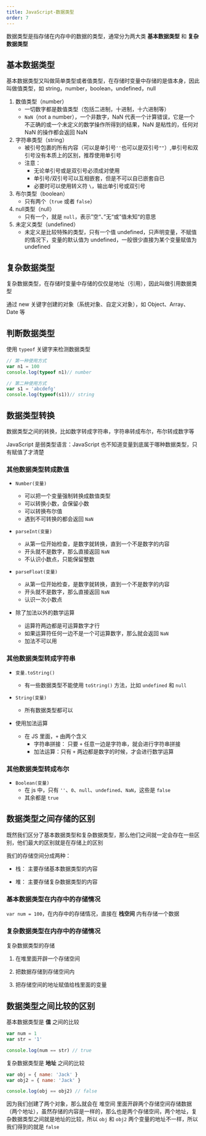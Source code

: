 ```yaml
---
title: JavaScript-数据类型
order: 7
---
```


数据类型是指存储在内存中的数据的类型，通常分为两大类 **基本数据类型** 和 **复杂数据类型**

## 基本数据类型

基本数据类型又叫做简单类型或者值类型，在存储时变量中存储的是值本身，因此叫做值类型，如 string，number，boolean，undefined，null

1. 数值类型（number）
   - 一切数字都是数值类型（包括二进制，十进制，十六进制等）
   - `NaN`（not a number），一个非数字，NaN 代表一个计算错误，它是一个不正确的或一个未定义的数学操作所得到的结果，NaN 是粘性的，任何对 NaN 的操作都会返回 NaN
2. 字符串类型（string）
   - 被引号包裹的所有内容（可以是单引号`''`也可以是双引号`""`）,单引号和双引号没有本质上的区别，推荐使用单引号
   - 注意：
     - 无论单引号或是双引号必须成对使用
     - 单引号/双引号可以互相嵌套，但是不可以自已嵌套自已
     - 必要时可以使用转义符 `\`，输出单引号或双引号
3. 布尔类型（boolean）
   - 只有两个（`true` 或者 `false`）
4. null类型（null）
   - 只有一个，就是 `null`，表示”空“、”无“或”值未知“的意思
5. 未定义类型（undefined）
   - 未定义是比较特殊的类型，只有一个值 undefined，只声明变量，不赋值的情况下，变量的默认值为 undefined，一般很少直接为某个变量赋值为 undefined

## 复杂数据类型

复杂数据类型，在存储时变量中存储的仅仅是地址（引用），因此叫做引用数据类型

通过 new 关键字创建的对象（系统对象、自定义对象），如 Object、Array、Date 等

## 判断数据类型 

使用 `typeof` 关键字来检测数据类型

```javascript
// 第一种使用方式
var n1 = 100
console.log(typeof n1)// number

// 第二种使用方式
var s1 = 'abcdefg'
console.log(typeof(s1))// string
```

## 数据类型转换

数据类型之间的转换，比如数字转成字符串，字符串转成布尔，布尔转成数字等

JavaScript 是弱类型语言：JavaScript 也不知道变量到底属于哪种数据类型，只有赋值了才清楚

### 其他数据类型转成数值

+ `Number(变量)`
  + 可以把一个变量强制转换成数值类型
  + 可以转换小数，会保留小数
  + 可以转换布尔值
  + 遇到不可转换的都会返回 `NaN`

+ `parseInt(变量)`
  + 从第一位开始检查，是数字就转换，直到一个不是数字的内容
  + 开头就不是数字，那么直接返回 `NaN`
  + 不认识小数点，只能保留整数

+ `parseFloat(变量)`
  + 从第一位开始检查，是数字就转换，直到一个不是数字的内容
  + 开头就不是数字，那么直接返回 `NaN`
  + 认识一次小数点

+ 除了加法以外的数学运算
  + 运算符两边都是可运算数字才行
  + 如果运算符任何一边不是一个可运算数字，那么就会返回 `NaN`
  + 加法不可以用

### 其他数据类型转成字符串

+ `变量.toString()`
  + 有一些数据类型不能使用 `toString()` 方法，比如 `undefined` 和 `null`

+ `String(变量)`
  + 所有数据类型都可以

+ 使用加法运算
  + 在 JS 里面，`+` 由两个含义
    + 字符串拼接： 只要 `+` 任意一边是字符串，就会进行字符串拼接
    + 加法运算：只有 `+` 两边都是数字的时候，才会进行数学运算

### 其他数据类型转成布尔

+ `Boolean(变量)`
  + 在 js 中，只有 `''`、`0`、`null`、`undefined`、`NaN`，这些是 `false`
  + 其余都是 `true`

## 数据类型之间存储的区别

既然我们区分了基本数据类型和复杂数据类型，那么他们之间就一定会存在一些区别，他们最大的区别就是在存储上的区别

我们的存储空间分成两种：

-   栈： 主要存储基本数据类型的内容
    
-   堆： 主要存储复杂数据类型的内容
    

### 基本数据类型在内存中的存储情况

`var num = 100`，在内存中的存储情况，直接在 **栈空间** 内有存储一个数据

### 复杂数据类型在内存中的存储情况

复杂数据类型的存储

1.  在堆里面开辟一个存储空间
    
2.  把数据存储到存储空间内
    
3.  把存储空间的地址赋值给栈里面的变量
    

## 数据类型之间比较的区别

基本数据类型是 **值** 之间的比较

```js
var num = 1  
var str = '1'  

console.log(num == str) // true
```

复杂数据类型是 **地址** 之间的比较

```js
var obj = { name: 'Jack' }  
var obj2 = { name: 'Jack' }  

console.log(obj == obj2) // false
```

因为我们创建了两个对象，那么就会在 堆空间 里面开辟两个存储空间存储数据（两个地址），虽然存储的内容是一样的，那么也是两个存储空间，两个地址，复杂数据类型之间就是地址的比较，所以 `obj` 和 `obj2` 两个变量的地址不一样，所以我们得到的就是 `false`
